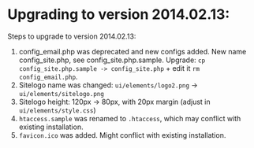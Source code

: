 Upgrading to version 2014.02.13:
================================

Steps to upgrade to version 2014.02.13:

 1. config_email.php was deprecated and new configs added. New name config_site.php,
    see config_site.php.sample. 
    Upgrade: `cp config_site.php.sample -> config_site.php` + edit it
             `rm config_email.php`.
 2. Sitelogo name was changed: `ui/elements/logo2.png` -> `ui/elements/sitelogo.png`
 3. Sitelogo height: 120px -> 80px, with 20px margin (adjust in `ui/elements/style.css`) 
 4. `htaccess.sample` was renamed to `.htaccess`, which may conflict with existing installation.
 5. `favicon.ico` was added. Might conflict with existing installation.
